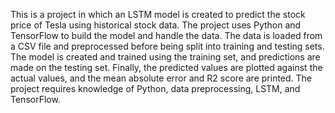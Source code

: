 This is a project in which an LSTM model is created to predict the stock price of Tesla using historical stock data. The project uses Python and TensorFlow to build the model and handle the data. The data is loaded from a CSV file and preprocessed before being split into training and testing sets. The model is created and trained using the training set, and predictions are made on the testing set. Finally, the predicted values are plotted against the actual values, and the mean absolute error and R2 score are printed. The project requires knowledge of Python, data preprocessing, LSTM, and TensorFlow.
